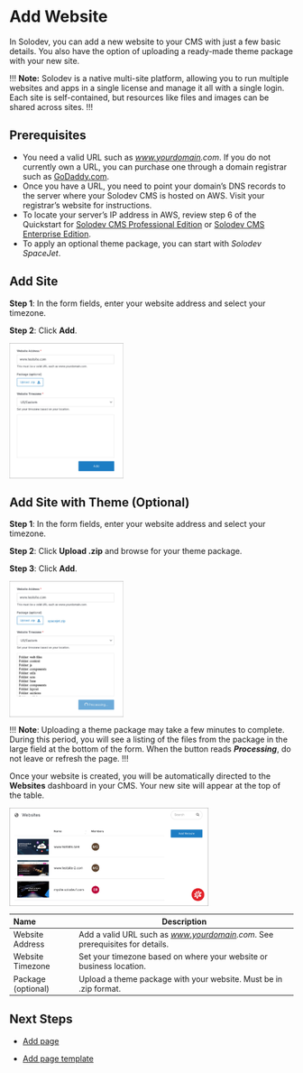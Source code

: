 # Add Website


In Solodev, you can add a new website to your CMS with just a few basic details. You also have the option of uploading a ready-made theme package with your new site. 

!!! **Note:**
Solodev is a native multi-site platform, allowing you to run multiple websites and apps in a single license and manage it all with a single login. Each site is self-contained, but resources like files and images can be shared across sites. 
!!!

## Prerequisites 

- You need a valid URL such as *www.yourdomain<span>.<span>com*. If you do not currently own a URL, you can purchase one through a domain registrar such as [GoDaddy.com](https://www.godaddy.com). 
- Once you have a URL, you need to point your domain’s DNS records to the server where your Solodev CMS is hosted on AWS. Visit your registrar’s website for instructions. 
- To locate your server’s IP address in AWS, review step 6 of the Quickstart for [Solodev CMS Professional Edition](../../../quickstart/solodev-pro/) or [Solodev CMS Enterprise Edition](../../../quickstart/solodev-enterprise/).
- To apply an optional theme package, you can start with *Solodev SpaceJet*.


## Add Site 

**Step 1**: In the form fields, enter your website address and select your timezone. 

**Step 2**: Click **Add**. 

<img src="../../../images/add-site-form.jpg" alt="add-website" style="width: 40%; display: block"></a>



## Add Site with Theme (Optional)

**Step 1**: In the form fields, enter your website address and select your timezone. 

**Step 2**: Click **Upload .zip** and browse for your theme package. 

**Step 3**: Click **Add**. 

<img src="../../../images/add-site-form-upload-theme.jpg" alt="add-website" style="width: 40%; display: block"></a>

!!! **Note**:
Uploading a theme package may take a few minutes to complete. During this period, you will see a listing of the files from the package in the large field at the bottom of the form. When the button reads ***Processing***, do not leave or refresh the page. 
!!!

Once your website is created, you will be automatically directed to the **Websites** dashboard in your CMS. Your new site will appear at the top of the table. 

<img src="../../../images/websites-dashboard.jpg" alt="add-website" style="width: 70%; display: block"></a>


**Name** | **Description** 
:--- | ---
Website Address | Add a valid URL such as *www.yourdomain<span>.<span>com*. See prerequisites for details. 
Website Timezone | Set your timezone based on where your website or business location.
Package (optional)| Upload a theme package with your website. Must be in .zip format.

## Next Steps

- [Add page](../../../tutorials/cms/add-page/)

- [Add page template](../../../tutorials/cms/add-page-template/)
